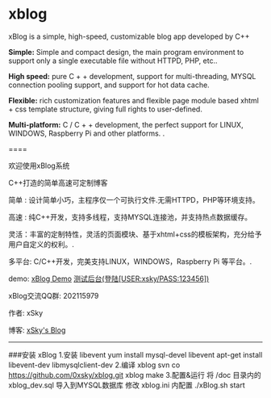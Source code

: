 xblog
=====
xBlog is a simple, high-speed, customizable blog app developed by C++
<p>
<b>Simple:</b> Simple and compact design, the main program environment to support only a single executable file without HTTPD, PHP, etc.. <p>
<b>High speed:</b> pure C + + development, support for multi-threading, MYSQL connection pooling support, and support for hot data cache. <p>
<b>Flexible:</b> rich customization features and flexible page module based xhtml + css template structure, giving full rights to user-defined. <p>
<b>Multi-platform:</b> C / C + + development, the perfect support for LINUX, WINDOWS, Raspberry Pi and other platforms. . 

====
<p>欢迎使用xBlog系统
<p>C++打造的简单高速可定制博客
<p><p>
<p>简单 : 设计简单小巧，主程序仅一个可执行文件.无需HTTPD，PHP等环境支持。
<p>高速 : 纯C++开发，支持多线程，支持MYSQL连接池，并支持热点数据缓存。
<p>灵活：丰富的定制特性，灵活的页面模块、基于xhtml+css的模板架构，充分给予用户自定义的权利。.
<p>多平台: C/C++开发，完美支持LINUX，WINDOWS，Raspberry Pi 等平台。.
<p>
<p>demo: <a href="http://yun.0xsky.com:8080/"  target="_blank" >xBlog Demo</a> <a href="http://yun.0xsky.com:8080/admin"  target="_blank">测试后台(登陆[USER:xsky/PASS:123456])</a>
<p>xBlog交流QQ群:  202115979
<p><p>作者: xSky        
<p>博客: <a href="http://www.0xsky.com/">xSky's Blog</a>
<hr>

###安装 xBlog
    1.安装 libevent
      yum install mysql-devel libevent 
      apt-get install libevent-dev libmysqlclient-dev
    2.编译 xblog
      svn co https://github.com/0xsky/xblog.git xblog
      make
    3.配置&运行
      将 /doc 目录内的 xblog_dev.sql 导入到MYSQL数据库
      修改 xblog.ini 内配置
      ./xBlog.sh start

